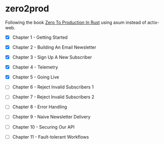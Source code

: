 # zero2prod
Following the book [Zero To Production In Rust](https://www.zero2prod.com/index.html) using axum instead of actix-web.

- [x] Chapter 1 - Getting Started
- [x] Chapter 2 - Building An Email Newsletter
- [x] Chapter 3 - Sign Up A New Subscriber
- [x] Chapter 4 - Telemetry
- [x] Chapter 5 - Going Live
- [ ] Chapter 6 - Reject Invalid Subscribers 1
- [ ] Chapter 7 - Reject Invalid Subscribers 2
- [ ] Chapter 8 - Error Handling
- [ ] Chapter 9 - Naive Newsletter Delivery
- [ ] Chapter 10 - Securing Our API
- [ ] Chapter 11 - Fault-tolerant Workflows

